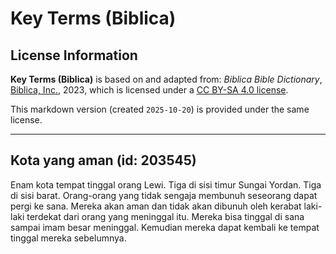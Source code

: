 # Key Terms (Biblica)

## License Information

**Key Terms (Biblica)** is based on and adapted from: _Biblica Bible Dictionary_, [Biblica, Inc.](https://www.biblica.com/), 2023, which is licensed under a [CC BY-SA 4.0 license](https://creativecommons.org/licenses/by-sa/4.0/legalcode.en).

This markdown version (created `2025-10-20`) is provided under the same license.



--------------------------------

## Kota yang aman (id: 203545)

Enam kota tempat tinggal orang Lewi. Tiga di sisi timur Sungai Yordan. Tiga di sisi barat. Orang\-orang yang tidak sengaja membunuh seseorang dapat pergi ke sana. Mereka akan aman dan tidak akan dibunuh oleh kerabat laki\-laki terdekat dari orang yang meninggal itu. Mereka bisa tinggal di sana sampai imam besar meninggal. Kemudian mereka dapat kembali ke tempat tinggal mereka sebelumnya.


